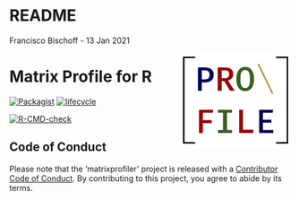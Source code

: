 README
================
Francisco Bischoff
\- 13 Jan 2021

<!-- README.md is generated from README.Rmd. Please edit that file -->

<img src="man/figures/logo.png" align="right" style="float:right;"/>

# Matrix Profile for R

<!-- badges: start -->

[![Packagist](https://img.shields.io/badge/License-Apache--2.0-brightgreen.svg)](https://choosealicense.com/licenses/apache-2.0/)
[![lifecycle](https://img.shields.io/badge/lifecycle-experimental-orange.svg)](https://www.tidyverse.org/lifecycle/#experimental)

[![R-CMD-check](https://github.com/matrix-profile-foundation/matrixprofiler/workflows/R-CMD-check/badge.svg)](https://github.com/matrix-profile-foundation/matrixprofiler/actions)
<!-- badges: end -->

## Code of Conduct

Please note that the ‘matrixprofiler’ project is released with a
[Contributor Code of
Conduct](https://github.com/matrix-profile-foundation/matrixprofiler/blob/master/.github/CODE_OF_CONDUCT.md).
By contributing to this project, you agree to abide by its terms.
